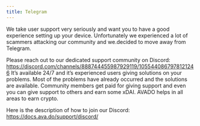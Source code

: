 ```yaml
---
title: Telegram 
---
```


We take user support very seriously and want you to have a good experience setting up your device.
Unfortunately we experienced a lot of scammers attacking our community and we.decided to move away from Telegram.

Please reach out to our dedicated support community on Discord: https://discord.com/channels/888744455987929119/1055440867978121246 
It’s available 24/7 and it’s experienced users giving solutions on your problems. Most of the problems have already occurred and the solutions are available. Community members get paid for giving support and even you can give support to others and earn some xDAI. AVADO helps in all areas to earn crypto.

Here is the description of how to join our Discord: https://docs.ava.do/support/discord/
